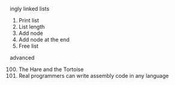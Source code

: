ingly linked lists

1. Print list
2. List length
3. Add node
4. Add node at the end
5. Free list

advanced

100. The Hare and the Tortoise
101. Real programmers can write assembly code in any language
